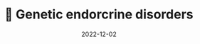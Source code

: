 ---
title: 💠 Genetic endorcrine disorders
date: '2022-12-02'
type: book
weight: 506
commentable: true
---